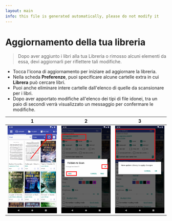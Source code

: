 ```yaml
---
layout: main
info: this file is generated automatically, please do not modify it
---
```


# Aggiornamento della tua libreria
> Dopo aver aggiunto i libri alla tua Libreria o rimosso alcuni elementi da essa, devi aggiornarli per riflettere tali modifiche.
* Tocca l'icona di aggiornamento per iniziare ad aggiornare la libreria.
* Nella scheda **Preferenze**, puoi specificare alcune cartelle extra in cui **Librera** può cercare libri.
* Puoi anche eliminare intere cartelle dall'elenco di quelle da scansionare per i libri.
* Dopo aver apportato modifiche all'elenco dei tipi di file idonei, tra un paio di secondi verrà visualizzato un messaggio per confermare le modifiche.

|1|2|3|
|-|-|-|
|![](1.png)|![](2.png)|![](3.png)|
